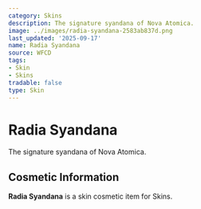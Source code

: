 ```yaml
---
category: Skins
description: The signature syandana of Nova Atomica.
image: ../images/radia-syandana-2583ab837d.png
last_updated: '2025-09-17'
name: Radia Syandana
source: WFCD
tags:
- Skin
- Skins
tradable: false
type: Skin
---
```


# Radia Syandana

The signature syandana of Nova Atomica.

## Cosmetic Information

**Radia Syandana** is a skin cosmetic item for Skins.


